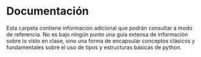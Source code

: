 # Documentación
Esta carpeta contiene información adicional que podrán consultar a modo de referencia.
No es bajo ningún punto una guía extensa de información sobre lo visto en clase, sino una
forma de encapsular conceptos clásicos y fundamentales sobre el uso de tipos y estructuras básicas de python.
